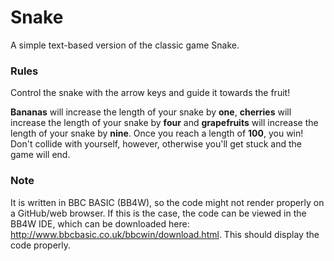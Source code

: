 # Snake

A simple text-based version of the classic game Snake.

### Rules
Control the snake with the arrow keys and guide it towards the fruit!

**Bananas** will increase the length of your snake by **one**, **cherries** will increase the length of your snake by **four** and **grapefruits** will increase the length of your snake by **nine**. Once you reach a length of **100**, you win! Don't collide with yourself, however, otherwise you'll get stuck and the game will end.

### Note
It is written in BBC BASIC (BB4W), so the code might not render properly on a GitHub/web browser. If this is the case, the code can be viewed in the BB4W IDE, which can be downloaded here: http://www.bbcbasic.co.uk/bbcwin/download.html. This should display the code properly.
